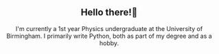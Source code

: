 <h2 align = "center"> Hello there!👋</h2>
<p align = 'center'> I'm currently a 1st year Physics undergraduate at the University of Birmingham. I primarily write Python,  both as part of my degree and as a hobby. </p>


<!--
**solomonsanderson/solomonsanderson** is a ✨ _special_ ✨ repository because its `README.md` (this file) appears on your GitHub profile.

Here are some ideas to get you started:

- 🔭 I’m currently working on ...
- 🌱 I’m currently learning ...
- 👯 I’m looking to collaborate on ...
- 🤔 I’m looking for help with ...
- 💬 Ask me about ...
- 📫 How to reach me: ...
- 😄 Pronouns: ...
- ⚡ Fun fact: ...
<img src="https://github-readme-stats.vercel.app/api?username=solomonsanderson" />
<img src = "https://github-readme-stats.vercel.app/api/top-langs/?username=solomonsanderson" />
-->
